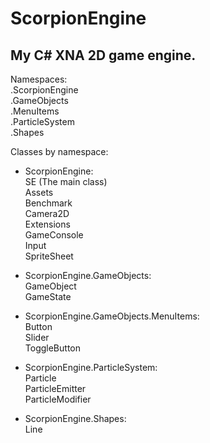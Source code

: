 ScorpionEngine
==============

My C# XNA 2D game engine.
--------------

Namespaces:  
.ScorpionEngine<br>
.GameObjects<br>
.MenuItems<br>
.ParticleSystem<br>
.Shapes


Classes by namespace:  
- ScorpionEngine:  
SE (The main class)  
Assets  
Benchmark  
Camera2D  
Extensions  
GameConsole  
Input  
SpriteSheet

- ScorpionEngine.GameObjects:  
GameObject  
GameState

- ScorpionEngine.GameObjects.MenuItems:  
Button  
Slider  
ToggleButton

- ScorpionEngine.ParticleSystem:  
Particle  
ParticleEmitter  
ParticleModifier

- ScorpionEngine.Shapes:  
Line
